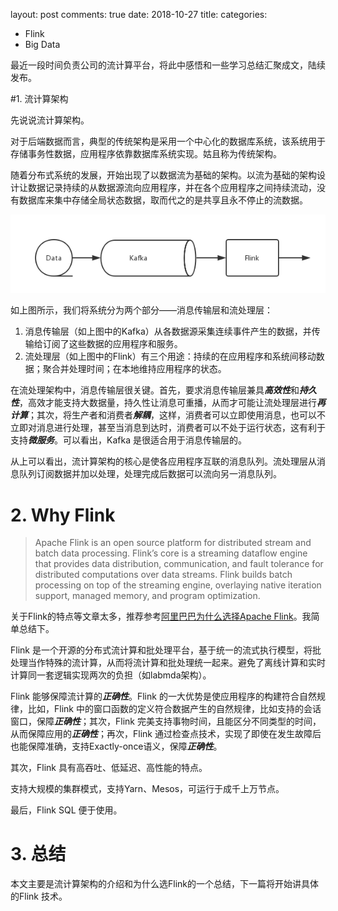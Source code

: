 layout: post
comments: true
date: 2018-10-27
title: 
categories:  

- Flink
- Big Data

最近一段时间负责公司的流计算平台，将此中感悟和一些学习总结汇聚成文，陆续发布。

#1. 流计算架构

先说说流计算架构。

对于后端数据而言，典型的传统架构是采用一个中心化的数据库系统，该系统用于存储事务性数据，应用程序依靠数据库系统实现。姑且称为传统架构。

随着分布式系统的发展，开始出现了以数据流为基础的架构。以流为基础的架构设计让数据记录持续的从数据源流向应用程序，并在各个应用程序之间持续流动，没有数据库来集中存储全局状态数据，取而代之的是共享且永不停止的流数据。 

![流计算架构](../../assets/img/2018/flow-arch.jpg)

如上图所示，我们将系统分为两个部分——消息传输层和流处理层：

1. 消息传输层（如上图中的Kafka）从各数据源采集连续事件产生的数据，并传输给订阅了这些数据的应用程序和服务。
2. 流处理层（如上图中的Flink）有三个用途：持续的在应用程序和系统间移动数据；聚合并处理时间；在本地维持应用程序的状态。

在流处理架构中，消息传输层很关键。首先，要求消息传输层兼具***高效性***和***持久性***，高效才能支持大数据量，持久性让消息可重播，从而才可能让流处理层进行***再计算***；其次，将生产者和消费者***解耦***，这样，消费者可以立即使用消息，也可以不立即对消息进行处理，甚至当消息到达时，消费者可以不处于运行状态，这有利于支持***微服务***。可以看出，Kafka 是很适合用于消息传输层的。

从上可以看出，流计算架构的核心是使各应用程序互联的消息队列。流处理层从消息队列订阅数据并加以处理，处理完成后数据可以流向另一消息队列。

# 2. Why Flink

> Apache Flink is an open source platform for distributed stream and batch data processing. Flink’s core is a streaming dataflow engine that provides data distribution, communication, and fault tolerance for distributed computations over data streams. Flink builds batch processing on top of the streaming engine, overlaying native iteration support, managed memory, and program optimization.

关于Flink的特点等文章太多，推荐参考[阿里巴巴为什么选择Apache Flink](https://mp.weixin.qq.com/s/AoSDPDKbTbjH9rviioK-5Q)。我简单总结下。

Flink 是一个开源的分布式流计算和批处理平台，基于统一的流式执行模型，将批处理当作特殊的流计算，从而将流计算和批处理统一起来。避免了离线计算和实时计算同一套逻辑实现两次的负担（如labmda架构）。

Flink 能够保障流计算的***正确性***。Flink 的一大优势是使应用程序的构建符合自然规律，比如，Flink 中的窗口函数的定义符合数据产生的自然规律，比如支持的会话窗口，保障***正确性***；其次，Flink 完美支持事物时间，且能区分不同类型的时间，从而保障应用的***正确性***；再次，Flink 通过检查点技术，实现了即使在发生故障后也能保障准确，支持Exactly-once语义，保障***正确性***。

其次，Flink 具有高吞吐、低延迟、高性能的特点。

支持大规模的集群模式，支持Yarn、Mesos，可运行于成千上万节点。

最后，Flink SQL 便于使用。



# 3. 总结

本文主要是流计算架构的介绍和为什么选Flink的一个总结，下一篇将开始讲具体的Flink 技术。